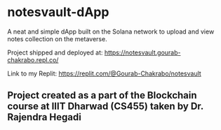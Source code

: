 # notesvault-dApp
A neat and simple dApp built on the Solana network to upload and view notes collection on the metaverse.

Project shipped and deployed at: https://notesvault.gourab-chakrabo.repl.co/

Link to my Replit: https://replit.com/@Gourab-Chakrabo/notesvault 

## Project created as a part of the Blockchain course at IIIT Dharwad (CS455) taken by Dr. Rajendra Hegadi